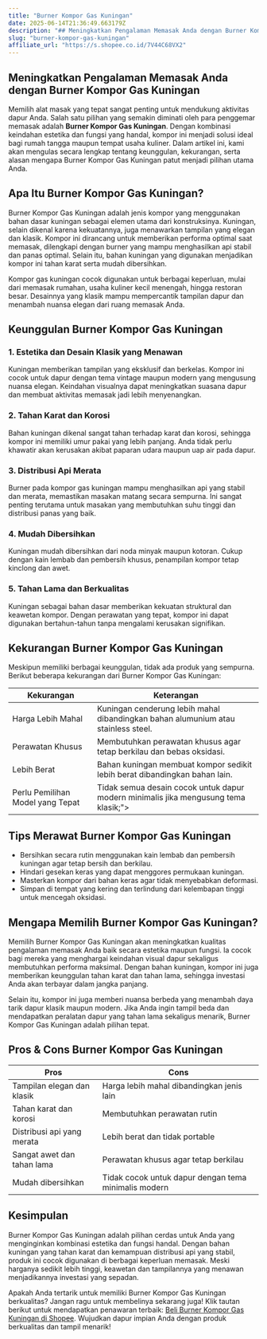 ```yaml
---
title: "Burner Kompor Gas Kuningan"
date: 2025-06-14T21:36:49.663179Z
description: "## Meningkatkan Pengalaman Memasak Anda dengan Burner Kompor Gas Kuningan..."
slug: "burner-kompor-gas-kuningan"
affiliate_url: "https://s.shopee.co.id/7V44C68VX2"
---
```

## Meningkatkan Pengalaman Memasak Anda dengan Burner Kompor Gas Kuningan

Memilih alat masak yang tepat sangat penting untuk mendukung aktivitas dapur Anda. Salah satu pilihan yang semakin diminati oleh para penggemar memasak adalah **Burner Kompor Gas Kuningan**. Dengan kombinasi keindahan estetika dan fungsi yang handal, kompor ini menjadi solusi ideal bagi rumah tangga maupun tempat usaha kuliner. Dalam artikel ini, kami akan mengulas secara lengkap tentang keunggulan, kekurangan, serta alasan mengapa Burner Kompor Gas Kuningan patut menjadi pilihan utama Anda.

## Apa Itu Burner Kompor Gas Kuningan?

Burner Kompor Gas Kuningan adalah jenis kompor yang menggunakan bahan dasar kuningan sebagai elemen utama dari konstruksinya. Kuningan, selain dikenal karena kekuatannya, juga menawarkan tampilan yang elegan dan klasik. Kompor ini dirancang untuk memberikan performa optimal saat memasak, dilengkapi dengan burner yang mampu menghasilkan api stabil dan panas optimal. Selain itu, bahan kuningan yang digunakan menjadikan kompor ini tahan karat serta mudah dibersihkan.

Kompor gas kuningan cocok digunakan untuk berbagai keperluan, mulai dari memasak rumahan, usaha kuliner kecil menengah, hingga restoran besar. Desainnya yang klasik mampu mempercantik tampilan dapur dan menambah nuansa elegan dari ruang memasak Anda.

## Keunggulan Burner Kompor Gas Kuningan

### 1. Estetika dan Desain Klasik yang Menawan  
Kuningan memberikan tampilan yang eksklusif dan berkelas. Kompor ini cocok untuk dapur dengan tema vintage maupun modern yang mengusung nuansa elegan. Keindahan visualnya dapat meningkatkan suasana dapur dan membuat aktivitas memasak jadi lebih menyenangkan.

### 2. Tahan Karat dan Korosi  
Bahan kuningan dikenal sangat tahan terhadap karat dan korosi, sehingga kompor ini memiliki umur pakai yang lebih panjang. Anda tidak perlu khawatir akan kerusakan akibat paparan udara maupun uap air pada dapur.

### 3. Distribusi Api Merata  
Burner pada kompor gas kuningan mampu menghasilkan api yang stabil dan merata, memastikan masakan matang secara sempurna. Ini sangat penting terutama untuk masakan yang membutuhkan suhu tinggi dan distribusi panas yang baik.

### 4. Mudah Dibersihkan  
Kuningan mudah dibersihkan dari noda minyak maupun kotoran. Cukup dengan kain lembab dan pembersih khusus, penampilan kompor tetap kinclong dan awet.

### 5. Tahan Lama dan Berkualitas  
Kuningan sebagai bahan dasar memberikan kekuatan struktural dan keawetan kompor. Dengan perawatan yang tepat, kompor ini dapat digunakan bertahun-tahun tanpa mengalami kerusakan signifikan.

## Kekurangan Burner Kompor Gas Kuningan

Meskipun memiliki berbagai keunggulan, tidak ada produk yang sempurna. Berikut beberapa kekurangan dari Burner Kompor Gas Kuningan:

| **Kekurangan** | **Keterangan** |
|----------------|--------------|
| Harga Lebih Mahal | Kuningan cenderung lebih mahal dibandingkan bahan alumunium atau stainless steel. |
| Perawatan Khusus | Membutuhkan perawatan khusus agar tetap berkilau dan bebas oksidasi. |
| Lebih Berat | Bahan kuningan membuat kompor sedikit lebih berat dibandingkan bahan lain. |
| Perlu Pemilihan Model yang Tepat | Tidak semua desain cocok untuk dapur modern minimalis jika mengusung tema klasik;"> |

## Tips Merawat Burner Kompor Gas Kuningan

- Bersihkan secara rutin menggunakan kain lembab dan pembersih kuningan agar tetap bersih dan berkilau.
- Hindari gesekan keras yang dapat menggores permukaan kuningan.
- Masterkan kompor dari bahan keras agar tidak menyebabkan deformasi.
- Simpan di tempat yang kering dan terlindung dari kelembapan tinggi untuk mencegah oksidasi.

## Mengapa Memilih Burner Kompor Gas Kuningan?

Memilih Burner Kompor Gas Kuningan akan meningkatkan kualitas pengalaman memasak Anda baik secara estetika maupun fungsi. Ia cocok bagi mereka yang menghargai keindahan visual dapur sekaligus membutuhkan performa maksimal. Dengan bahan kuningan, kompor ini juga memberikan keunggulan tahan karat dan tahan lama, sehingga investasi Anda akan terbayar dalam jangka panjang.

Selain itu, kompor ini juga memberi nuansa berbeda yang menambah daya tarik dapur klasik maupun modern. Jika Anda ingin tampil beda dan mendapatkan peralatan dapur yang tahan lama sekaligus menarik, Burner Kompor Gas Kuningan adalah pilihan tepat.

## Pros & Cons Burner Kompor Gas Kuningan

| **Pros** | **Cons** |
|-----------------------------|-----------------------------|
| Tampilan elegan dan klasik | Harga lebih mahal dibandingkan jenis lain |
| Tahan karat dan korosi | Membutuhkan perawatan rutin |
| Distribusi api yang merata | Lebih berat dan tidak portable |
| Sangat awet dan tahan lama | Perawatan khusus agar tetap berkilau |
| Mudah dibersihkan | Tidak cocok untuk dapur dengan tema minimalis modern |

## Kesimpulan

Burner Kompor Gas Kuningan adalah pilihan cerdas untuk Anda yang menginginkan kombinasi estetika dan fungsi handal. Dengan bahan kuningan yang tahan karat dan kemampuan distribusi api yang stabil, produk ini cocok digunakan di berbagai keperluan memasak. Meski harganya sedikit lebih tinggi, keawetan dan tampilannya yang menawan menjadikannya investasi yang sepadan.

Apakah Anda tertarik untuk memiliki Burner Kompor Gas Kuningan berkualitas? Jangan ragu untuk membelinya sekarang juga! Klik tautan berikut untuk mendapatkan penawaran terbaik: [Beli Burner Kompor Gas Kuningan di Shopee](https://s.shopee.co.id/7V44C68VX2). Wujudkan dapur impian Anda dengan produk berkualitas dan tampil menarik!